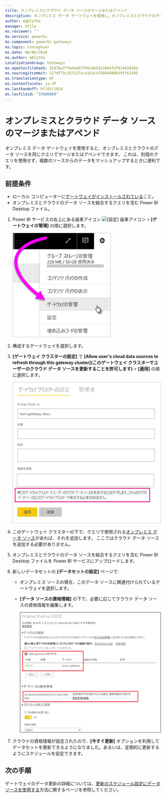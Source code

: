 ```yaml
---
title: オンプレミスとクラウド データ ソースのマージまたはアペンド
description: オンプレミス データ ゲートウェイを使用し、オンプレミスとクラウドのデータ ソースを同じクエリでマージまたはアペンドします。
author: mgblythe
manager: kfile
ms.reviewer: ''
ms.service: powerbi
ms.component: powerbi-gateways
ms.topic: conceptual
ms.date: 06/06/2018
ms.author: mblythe
LocalizationGroup: Gateways
ms.openlocfilehash: 2547be7f7bdadb7f991db54230d4fd791941838d
ms.sourcegitcommit: 127df71c357127cca1b3caf5684489b19ff61493
ms.translationtype: HT
ms.contentlocale: ja-JP
ms.lasthandoff: 07/03/2018
ms.locfileid: "37600069"
---
```

# <a name="merge-or-append-on-premises-and-cloud-data-sources"></a>オンプレミスとクラウド データ ソースのマージまたはアペンド

オンプレミス データ ゲートウェイを使用すると、オンプレミスとクラウドのデータ ソースを同じクエリでマージまたはアペンドできます。 これは、別個のクエリを使用せず、複数のソースからのデータをマッシュアップするときに便利です。

## <a name="prerequisites"></a>前提条件

- ローカル コンピューターに[ゲートウェイがインストールされている](service-gateway-install.md)こと。
- オンプレミスとクラウドのデータ ソースを結合するクエリを含む Power BI Desktop ファイル。

1. Power BI サービスの右上にある歯車アイコン ![[設定] 歯車アイコン](media/service-gateway-mashup-on-premises-cloud/icon-gear.png) > **[ゲートウェイの管理]** の順に選択します。

    ![ゲートウェイの管理](media/service-gateway-mashup-on-premises-cloud/manage-gateways.png)

2. 構成するゲートウェイを選択します。

3. **[ゲートウェイ クラスターの設定]** で **[Allow user's cloud data sources to refresh through this gateway cluster]\(このゲートウェイ クラスターでユーザーのクラウド データ ソースを更新することを許可します\)** > **[適用]** の順に選択します。

    ![このゲートウェイ クラスターで更新する](media/service-gateway-mashup-on-premises-cloud/refresh-gateway-cluster.png)

4. このゲートウェイ クラスターの下で、クエリで使用される[オンプレミス データ ソース](service-gateway-enterprise-manage-scheduled-refresh.md#add-a-data-source)があれば、それを追加します。 ここではクラウド データ ソースを追加する必要がありません。

5. オンプレミスとクラウドのデータ ソースを結合するクエリを含む Power BI Desktop ファイルを Power BI サービスにアップロードします。

6. 新しいデータセットの **[データセットの設定]** ページで:

   - オンプレミス ソースの場合、このデータ ソースに関連付けられているゲートウェイを選択します。

   - **[データ ソースの資格情報]** の下で、必要に応じてクラウド データ ソースの資格情報を編集します。

     ![データセットの設定](media/service-gateway-mashup-on-premises-cloud/dataset-settings.png)

7. クラウドの資格情報が設定されたので、**[今すぐ更新]** オプションを利用してデータセットを更新できるようになりました。あるいは、定期的に更新するようにスケジュールを設定できます。


## <a name="next-steps"></a>次の手順

ゲートウェイのデータ更新の詳細については、[更新のスケジュール設定にデータ ソースを使用する](service-gateway-enterprise-manage-scheduled-refresh.md#using-the-data-source-for-scheduled-refresh)方法に関するページを参照してください。